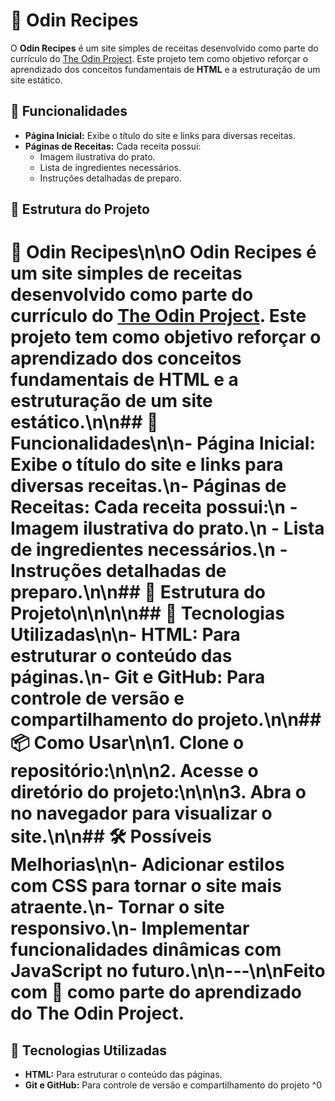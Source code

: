 # 🍲 Odin Recipes

O **Odin Recipes** é um site simples de receitas desenvolvido como parte do currículo do [The Odin Project](https://www.theodinproject.com). Este projeto tem como objetivo reforçar o aprendizado dos conceitos fundamentais de **HTML** e a estruturação de um site estático.

## 📑 Funcionalidades

- **Página Inicial:** Exibe o título do site e links para diversas receitas.
- **Páginas de Receitas:** Cada receita possui:
  - Imagem ilustrativa do prato.
  - Lista de ingredientes necessários.
  - Instruções detalhadas de preparo.

## 📂 Estrutura do Projeto

# 🍲 Odin Recipes\n\nO **Odin Recipes** é um site simples de receitas desenvolvido como parte do currículo do [The Odin Project](https://www.theodinproject.com). Este projeto tem como objetivo reforçar o aprendizado dos conceitos fundamentais de **HTML** e a estruturação de um site estático.\n\n## 📑 Funcionalidades\n\n- **Página Inicial:** Exibe o título do site e links para diversas receitas.\n- **Páginas de Receitas:** Cada receita possui:\n  - Imagem ilustrativa do prato.\n  - Lista de ingredientes necessários.\n  - Instruções detalhadas de preparo.\n\n## 📂 Estrutura do Projeto\n\n\n\n## 🚀 Tecnologias Utilizadas\n\n- **HTML:** Para estruturar o conteúdo das páginas.\n- **Git e GitHub:** Para controle de versão e compartilhamento do projeto.\n\n## 📦 Como Usar\n\n1. Clone o repositório:\n\n\n2. Acesse o diretório do projeto:\n\n\n3. Abra o  no navegador para visualizar o site.\n\n## 🛠️ Possíveis Melhorias\n\n- Adicionar estilos com **CSS** para tornar o site mais atraente.\n- Tornar o site responsivo.\n- Implementar funcionalidades dinâmicas com **JavaScript** no futuro.\n\n---\n\nFeito com 💛 como parte do aprendizado do The Odin Project.

## 🚀 Tecnologias Utilizadas

- **HTML:** Para estruturar o conteúdo das páginas.
- **Git e GitHub:** Para controle de versão e compartilhamento do projeto
^0

